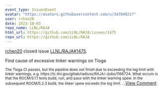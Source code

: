 ```yaml
---
event_type: IssuesEvent
avatar: "https://avatars.githubusercontent.com/u/34784921?"
user: rchen20
date: 2023-10-03
repo_name: LLNL/RAJA
html_url: https://github.com/LLNL/RAJA/issues/1475
repo_url: https://github.com/LLNL/RAJA
---
```


<a href='https://github.com/rchen20' target='_blank'>rchen20</a> closed issue <a href='https://github.com/LLNL/RAJA/issues/1475' target='_blank'>LLNL/RAJA#1475</a>.

<p>Find cause of excessive linker warnings on Tioga</p><small>The Tioga CI passes, but the pipeline does not finish due to exceeding the log limit with linker warnings, e.g. https://lc.llnl.gov/gitlab/radiuss/RAJA/-/jobs/1166724. What occurs is that the ROCM/5.1.1 tests build, run, and pass with the linker warning spew. In the subsequent ROCM/5.2.3 build, the linker spew exceeds the log limit....</small><a href='https://github.com/LLNL/RAJA/issues/1475' target='_blank'>View Comment</a>